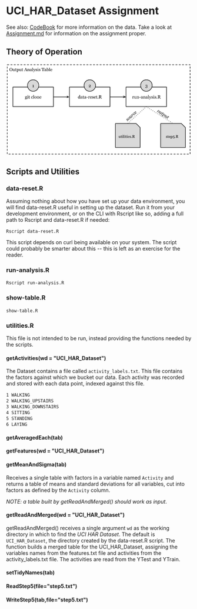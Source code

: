 # UCI_HAR_Dataset Assignment

See also: [CodeBook](https://github.com/jrherrick/gd011proj/blob/master/CodeBook.md) for more information on the data. Take a look at [Assignment.md](https://github.com/jrherrick/gd011proj/blob/master/Assignment.md) for information on the assignment proper.


## Theory of Operation

![w01.jpg](w01.png)

## Scripts and Utilities

### data-reset.R

Assuming nothing about how you have set up your data environment, you will find data-reset.R useful in setting up the dataset. Run it from your development environment, or on the CLI with Rscript like so, adding a full path to Rscript and data-reset.R if needed:

    Rscript data-reset.R

This script depends on curl being available on your system. The script could probably be smarter about this -- this is left as an exercise for the reader.

### run-analysis.R

    Rscript run-analysis.R

### show-table.R

    show-table.R

### utilities.R

This file is not intended to be run, instead providing the functions needed by the scripts.

#### getActivities(wd = "UCI_HAR_Dataset")

The Dataset contains a file called `activity_labels.txt`. This file contains the factors against which we bucket our data. Each activity was recorded and stored with each data point, indexed against this file.

    1 WALKING
    2 WALKING_UPSTAIRS
    3 WALKING_DOWNSTAIRS
    4 SITTING
    5 STANDING
    6 LAYING

#### getAveragedEach(tab)

#### getFeatures(wd = "UCI_HAR_Dataset")

#### getMeanAndSigma(tab)

Receives a single table with factors in a variable named `Activity` and returns a table of means and standard deviations for all variables, cut into factors as defined by the `Activity` column.

*NOTE: a table built by getReadAndMerged() should work as input*.

#### getReadAndMerged(wd = "UCI_HAR_Dataset")

getReadAndMerged() receives a single argument `wd` as the working directory in which to find the *UCI HAR Dataset*. The default is `UCI_HAR_Dataset`, the directory created by the data-reset.R script. The function builds a merged table for the UCI_HAR_Dataset, assigning the variables names from the features.txt file and activities from the activity_labels.txt file. The activities are read from the YTest and YTrain.

#### setTidyNames(tab)



#### ReadStep5(file="step5.txt")

#### WriteStep5(tab,file="step5.txt")

